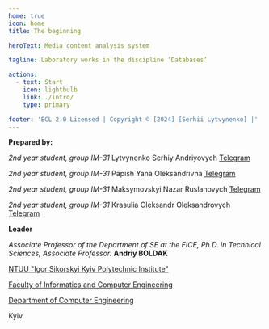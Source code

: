 ```yaml
---
home: true
icon: home
title: The beginning

heroText: Media content analysis system

tagline: Laboratory works in the discipline ‘Databases’

actions:
  - text: Start
    icon: lightbulb
    link: ./intro/
    type: primary

footer: 'ECL 2.0 Licensed | Copyright © [2024] [Serhii Lytvynenko] |'
---
```


**Prepared by:**

_2nd year student, group IM-31_ <span padding-right:5em></span>Lytvynenko Serhiy Andriyovych<span padding-left:5em></span> [Telegram](https://t.me/gjdtkjd)

_2nd year student, group IM-31_ <span padding-right:5em></span>Papish Yana Oleksandrivna<span padding-left:5em></span> [Telegram](https://t.me/ypapishh)

_2nd year student, group IM-31_ <span padding-right:5em></span>Maksymovskyi Nazar Ruslanovych<span padding-left:5em></span> [Telegram](https://t.me/gothicenemy)

_2nd year student, group IM-31_ <span padding-right:5em></span>Krasulia Oleksandr Oleksandrovych<span padding-left:5em></span> [Telegram](https://t.me/glov1ee)

**Leader**

_Associate Professor of the Department of SE at the FICE, Ph.D. in Technical Sciences, Associate Professor._<span padding-right:5em></span> **Andriy BOLDAK**

[NTUU "Igor Sikorskyi Kyiv Polytechnic Institute"](https://kpi.ua/)

[Faculty of Informatics and Computer Engineering](https://fiot.kpi.ua/)

[Department of Computer Engineering](https://comsys.kpi.ua/)

Kyiv
